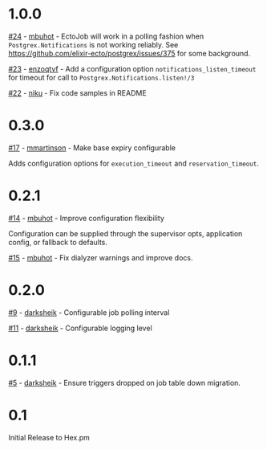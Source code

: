 # 1.0.0

[#24](https://github.com/mbuhot/ecto_job/pull/24) - [mbuhot](https://github.com/mbuhot) - EctoJob will work in a polling fashion when `Postgrex.Notifications` is not working reliably.
See https://github.com/elixir-ecto/postgrex/issues/375 for some background.

[#23](https://github.com/mbuhot/ecto_job/pull/23) - [enzoqtvf](https://github.com/enzoqtvf) - Add a configuration option `notifications_listen_timeout` for timeout for call to `Postgrex.Notifications.listen!/3`

[#22](https://github.com/mbuhot/ecto_job/pull/22) - [niku](https://github.com/niku) - Fix code samples in README

# 0.3.0

[#17](https://github.com/mbuhot/ecto_job/pull/17) - [mmartinson](https://github.com/mmartinson) - Make base expiry configurable

Adds configuration options for `execution_timeout` and `reservation_timeout`.

# 0.2.1

[#14](https://github.com/mbuhot/ecto_job/pull/14) - [mbuhot](https://github.com/mbuhot) - Improve configuration flexibility

Configuration can be supplied through the supervisor opts, application config, or fallback to defaults.

[#15](https://github.com/mbuhot/ecto_job/pull/15) - [mbuhot](https://github.com/mbuhot) - Fix dialyzer warnings and improve docs.

# 0.2.0

[#9](https://github.com/mbuhot/ecto_job/pull/9) - [darksheik](https://github.com/darksheik) - Configurable job polling interval

[#11](https://github.com/mbuhot/ecto_job/pull/11) - [darksheik](https://github.com/darksheik) - Configurable logging level

# 0.1.1

[#5](https://github.com/mbuhot/ecto_job/pull/5) - [darksheik](https://github.com/darksheik) - Ensure triggers dropped on job table down migration.

# 0.1

Initial Release to Hex.pm
